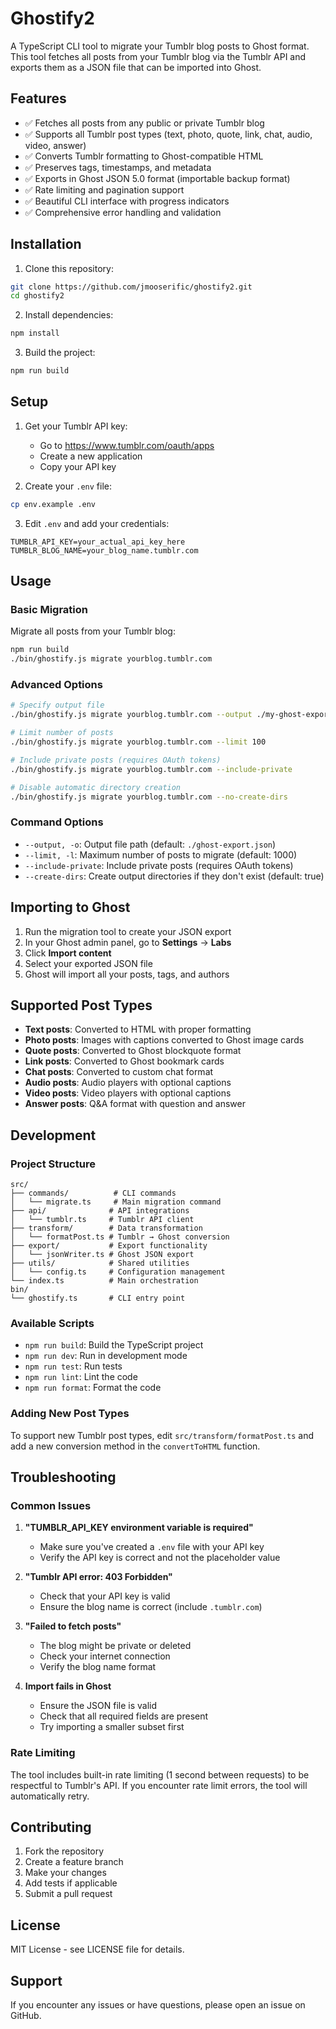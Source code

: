 # Ghostify2

A TypeScript CLI tool to migrate your Tumblr blog posts to Ghost format. This tool fetches all posts from your Tumblr blog via the Tumblr API and exports them as a JSON file that can be imported into Ghost.

## Features

- ✅ Fetches all posts from any public or private Tumblr blog
- ✅ Supports all Tumblr post types (text, photo, quote, link, chat, audio, video, answer)
- ✅ Converts Tumblr formatting to Ghost-compatible HTML
- ✅ Preserves tags, timestamps, and metadata
- ✅ Exports in Ghost JSON 5.0 format (importable backup format)
- ✅ Rate limiting and pagination support
- ✅ Beautiful CLI interface with progress indicators
- ✅ Comprehensive error handling and validation

## Installation

1. Clone this repository:
```bash
git clone https://github.com/jmooserific/ghostify2.git
cd ghostify2
```

2. Install dependencies:
```bash
npm install
```

3. Build the project:
```bash
npm run build
```

## Setup

1. Get your Tumblr API key:
   - Go to https://www.tumblr.com/oauth/apps
   - Create a new application
   - Copy your API key

2. Create your `.env` file:
```bash
cp env.example .env
```

3. Edit `.env` and add your credentials:
```env
TUMBLR_API_KEY=your_actual_api_key_here
TUMBLR_BLOG_NAME=your_blog_name.tumblr.com
```

## Usage

### Basic Migration

Migrate all posts from your Tumblr blog:

```bash
npm run build
./bin/ghostify.js migrate yourblog.tumblr.com
```

### Advanced Options

```bash
# Specify output file
./bin/ghostify.js migrate yourblog.tumblr.com --output ./my-ghost-export.json

# Limit number of posts
./bin/ghostify.js migrate yourblog.tumblr.com --limit 100

# Include private posts (requires OAuth tokens)
./bin/ghostify.js migrate yourblog.tumblr.com --include-private

# Disable automatic directory creation
./bin/ghostify.js migrate yourblog.tumblr.com --no-create-dirs
```

### Command Options

- `--output, -o`: Output file path (default: `./ghost-export.json`)
- `--limit, -l`: Maximum number of posts to migrate (default: 1000)
- `--include-private`: Include private posts (requires OAuth tokens)
- `--create-dirs`: Create output directories if they don't exist (default: true)

## Importing to Ghost

1. Run the migration tool to create your JSON export
2. In your Ghost admin panel, go to **Settings** → **Labs**
3. Click **Import content**
4. Select your exported JSON file
5. Ghost will import all your posts, tags, and authors

## Supported Post Types

- **Text posts**: Converted to HTML with proper formatting
- **Photo posts**: Images with captions converted to Ghost image cards
- **Quote posts**: Converted to Ghost blockquote format
- **Link posts**: Converted to Ghost bookmark cards
- **Chat posts**: Converted to custom chat format
- **Audio posts**: Audio players with optional captions
- **Video posts**: Video players with optional captions
- **Answer posts**: Q&A format with question and answer

## Development

### Project Structure

```
src/
├── commands/          # CLI commands
│   └── migrate.ts     # Main migration command
├── api/              # API integrations
│   └── tumblr.ts     # Tumblr API client
├── transform/        # Data transformation
│   └── formatPost.ts # Tumblr → Ghost conversion
├── export/           # Export functionality
│   └── jsonWriter.ts # Ghost JSON export
├── utils/            # Shared utilities
│   └── config.ts     # Configuration management
└── index.ts          # Main orchestration
bin/
└── ghostify.ts       # CLI entry point
```

### Available Scripts

- `npm run build`: Build the TypeScript project
- `npm run dev`: Run in development mode
- `npm run test`: Run tests
- `npm run lint`: Lint the code
- `npm run format`: Format the code

### Adding New Post Types

To support new Tumblr post types, edit `src/transform/formatPost.ts` and add a new conversion method in the `convertToHTML` function.

## Troubleshooting

### Common Issues

1. **"TUMBLR_API_KEY environment variable is required"**
   - Make sure you've created a `.env` file with your API key
   - Verify the API key is correct and not the placeholder value

2. **"Tumblr API error: 403 Forbidden"**
   - Check that your API key is valid
   - Ensure the blog name is correct (include `.tumblr.com`)

3. **"Failed to fetch posts"**
   - The blog might be private or deleted
   - Check your internet connection
   - Verify the blog name format

4. **Import fails in Ghost**
   - Ensure the JSON file is valid
   - Check that all required fields are present
   - Try importing a smaller subset first

### Rate Limiting

The tool includes built-in rate limiting (1 second between requests) to be respectful to Tumblr's API. If you encounter rate limit errors, the tool will automatically retry.

## Contributing

1. Fork the repository
2. Create a feature branch
3. Make your changes
4. Add tests if applicable
5. Submit a pull request

## License

MIT License - see LICENSE file for details.

## Support

If you encounter any issues or have questions, please open an issue on GitHub. 